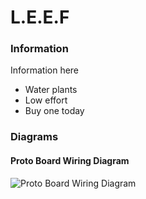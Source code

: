 # L.E.E.F

### Information

Information here

- Water plants
- Low effort
- Buy one today

### Diagrams

#### Proto Board Wiring Diagram

![Proto Board Wiring Diagram](https://raw.githubusercontent.com/SeegersJT/L.E.E.F/master/images/L.E.E.F.%20Proto%20Board%20Wiring%20Diagram%20v1.1.jpg)
